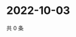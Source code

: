 # 2022-10-03

共 0 条

<!-- BEGIN WEIBO -->
<!-- 最后更新时间 Mon Oct 03 2022 01:24:54 GMT+0800 (China Standard Time) -->

<!-- END WEIBO -->
